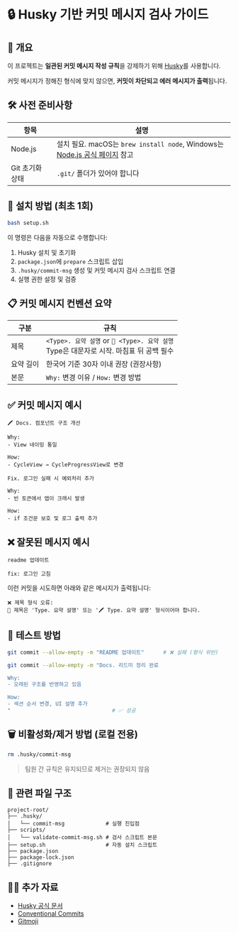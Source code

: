 
# 🔒 Husky 기반 커밋 메시지 검사 가이드

## 📌 개요

이 프로젝트는 **일관된 커밋 메시지 작성 규칙**을 강제하기 위해 [Husky](https://typicode.github.io/husky/)를 사용합니다.

커밋 메시지가 정해진 형식에 맞지 않으면, **커밋이 차단되고 에러 메시지가 출력**됩니다.

## 🛠 사전 준비사항

| 항목         | 설명                                                                                  |
| ---------- | ----------------------------------------------------------------------------------- |
| Node.js    | 설치 필요. macOS는 `brew install node`, Windows는 [Node.js 공식 페이지](https://nodejs.org) 참고 |
| Git 초기화 상태 | `.git/` 폴더가 있어야 합니다                                                                 |

## 🚀 설치 방법 (최초 1회)

```bash
bash setup.sh
```

이 명령은 다음을 자동으로 수행합니다:

1. Husky 설치 및 초기화
2. `package.json`에 `prepare` 스크립트 삽입
3. `.husky/commit-msg` 생성 및 커밋 메시지 검사 스크립트 연결
4. 실행 권한 설정 및 검증

## 📋 커밋 메시지 컨벤션 요약

| 구분    | 규칙                                                                  |
| ----- | ------------------------------------------------------------------- |
| 제목    | `<Type>. 요약 설명` or `📝 <Type>. 요약 설명`</br>Type은 대문자로 시작. 마침표 뒤 공백 필수 |
| 요약 길이 | 한국어 기준 30자 이내 권장 (권장사항)                                             |
| 본문    | `Why:` 변경 이유 / `How:` 변경 방법                                         |

## ✅ 커밋 메시지 예시

```text
🖍 Docs. 컴포넌트 구조 개선

Why:
- View 네이밍 통일

How:
- CycleView → CycleProgressView로 변경
```

```text
Fix. 로그인 실패 시 예외처리 추가

Why:
- 빈 토큰에서 앱이 크래시 발생

How:
- if 조건문 보호 및 로그 출력 추가
```

## ❌ 잘못된 메시지 예시

```text
readme 업데이트
```

```text
fix: 로그인 고침
```

이런 커밋을 시도하면 아래와 같은 메시지가 출력됩니다:

```text
❌ 제목 형식 오류:
🔹 제목은 'Type. 요약 설명' 또는 '🖍 Type. 요약 설명' 형식이어야 합니다.
```

## 🧪 테스트 방법

```bash
git commit --allow-empty -m "README 업데이트"      # ❌ 실패 (형식 위반)

git commit --allow-empty -m "Docs. 리드미 정리 완료

Why:
- 오래된 구조를 반영하고 있음

How:
- 섹션 순서 변경, UI 설명 추가
"                                # ✅ 성공
```

## 🗑 비활성화/제거 방법 (로컬 전용)

```bash
rm .husky/commit-msg
```

> 팀원 간 규칙은 유지되므로 제거는 권장되지 않음

## 📁 관련 파일 구조

```
project-root/
├── .husky/
│   └── commit-msg             # 실행 진입점
├── scripts/
│   └── validate-commit-msg.sh # 검사 스크립트 본문
├── setup.sh                   # 자동 설치 스크립트
├── package.json
├── package-lock.json
├── .gitignore
```

## 🧑‍💻 추가 자료

* [Husky 공식 문서](https://typicode.github.io/husky/)
* [Conventional Commits](https://www.conventionalcommits.org/ko/v1.0.0/)
* [Gitmoji](https://gitmoji.dev)
